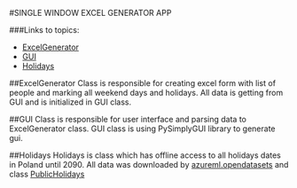 #SINGLE WINDOW EXCEL GENERATOR APP

###Links to topics:
* [ExcelGenerator](##ExcelGenerator)
* [GUI](##GUI)
* [Holidays](##Holidays)



##ExcelGenerator
Class is responsible for creating excel form with list of people and marking all weekend days and holidays. All data is getting from GUI and is initialized in GUI class.

##GUI
Class is responsible for user interface and parsing data to ExcelGenerator class. GUI class is using PySimplyGUI library to generate gui.

##Holidays
Holidays is class which has offline access to all holidays dates in Poland until 2090. All data was downloaded by [azureml.opendatasets](https://learn.microsoft.com/en-us/azure/open-datasets/) and class [PublicHolidays](https://learn.microsoft.com/en-us/azure/open-datasets/dataset-public-holidays?tabs=azureml-opendatasets)
